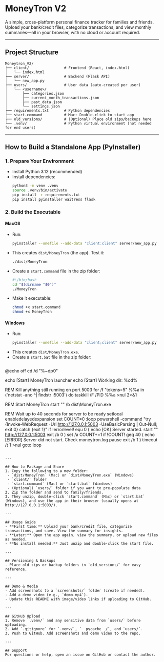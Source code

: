 # MoneyTron V2

A simple, cross-platform personal finance tracker for families and friends. Upload your bank/credit files, categorize transactions, and view monthly summaries—all in your browser, with no cloud or account required.

---

## Project Structure

```
Moneytron_V2/
├── client/                # Frontend (React, index.html)
│   └── index.html
├── server/                # Backend (Flask API)
│   └── new_app.py
├── users/                 # User data (auto-created per user)
│   └── <username>/
│       ├── categories.json
│       ├── current_month_transactions.json
│       ├── past_data.json
│       └── settings.json
├── requirements.txt       # Python dependencies
├── start.command          # Mac: Double-click to start app
├── old_versions/          # (Optional) Place old zips/backups here
└── .venv/                 # Python virtual environment (not needed for end users)
```

---

## How to Build a Standalone App (PyInstaller)

### 1. Prepare Your Environment
- Install Python 3.12 (recommended)
- Install dependencies:
  ```sh
  python3 -m venv .venv
  source .venv/bin/activate
  pip install -r requirements.txt
  pip install pyinstaller waitress flask
  ```

### 2. Build the Executable

#### MacOS
- Run:
  ```sh
  pyinstaller --onefile --add-data "client:client" server/new_app.py --name MoneyTron
  ```
- This creates `dist/MoneyTron` (the app). Test it:
  ```sh
  ./dist/MoneyTron
  ```
- Create a `start.command` file in the zip folder:
  ```sh
  #!/bin/bash
  cd "$(dirname "$0")"
  ./MoneyTron
  ```
- Make it executable:
  ```sh
  chmod +x start.command
  chmod +x MoneyTron
  ```

#### Windows
- Run:
  ```sh
  pyinstaller --onefile --add-data "client;client" server/new_app.py --name MoneyTron.exe
  ```
- This creates `dist/MoneyTron.exe`.
- Create a `start.bat` file in the zip folder:
  ```bat
@echo off
cd /d "%~dp0"

echo [Start] MoneyTron launcher
echo [Start] Working dir: %cd%

REM Kill anything still running on port 5003
for /f "tokens=5" %%a in ('netstat -ano ^| findstr :5003') do taskkill /F /PID %%a >nul 2>&1

REM Start MoneyTron
start "" /b dist\MoneyTron.exe

REM Wait up to 40 seconds for server to be ready
setlocal enabledelayedexpansion
set COUNT=0
:loop
  powershell -command "try {Invoke-WebRequest -Uri http://127.0.0.1:5003 -UseBasicParsing | Out-Null; exit 0} catch {exit 1}"
  if !errorlevel! equ 0 (
    echo [OK] Server started.
    start "" http://127.0.0.1:5003
    exit /b 0
  )
  set /a COUNT+=1
  if !COUNT! geq 40 (
    echo [ERROR] Server did not start. Check moneytron.log
    pause
    exit /b 1
  )
  timeout /t 1 >nul
goto loop
  ```

---

## How to Package and Share
1. Copy the following to a new folder:
   - `dist/MoneyTron` (Mac) or `dist/MoneyTron.exe` (Windows)
   - `client/` folder
   - `start.command` (Mac) or `start.bat` (Windows)
   - (Optional) `users/` folder if you want to pre-populate data
2. Zip the folder and send to family/friends.
3. They unzip, double-click `start.command` (Mac) or `start.bat` (Windows), and use the app in their browser (usually opens at http://127.0.0.1:5003/).

---

## Usage Guide
- **First time:** Upload your bank/credit file, categorize transactions, and save. View the summary for insights.
- **Later:** Open the app again, view the summary, or upload new files as needed.
- **No install needed:** Just unzip and double-click the start file.

---

## Versioning & Backups
- Place old zips or backup folders in `old_versions/` for easy reference.

---

## Demo & Media
- Add screenshots to a `screenshots/` folder (create if needed).
- Add a demo video (e.g., `demo.mp4`).
- Update this README with image/video links if uploading to GitHub.

---

## GitHub Upload
1. Remove `.venv/` and any sensitive data from `users/` before uploading.
2. Add `.gitignore` for `.venv/`, `__pycache__/`, and `users/`.
3. Push to GitHub. Add screenshots and demo video to the repo.

---

## Support
For questions or help, open an issue on GitHub or contact the author.
